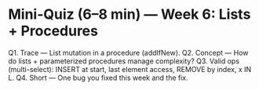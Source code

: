 # Mini-Quiz (6–8 min) — Week 6: Lists + Procedures

Q1. Trace — List mutation in a procedure (addIfNew).
Q2. Concept — How do lists + parameterized procedures manage complexity?
Q3. Valid ops (multi-select): INSERT at start, last element access, REMOVE by index, x IN L.
Q4. Short — One bug you fixed this week and the fix.
